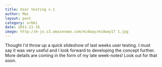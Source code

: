 ```yaml
---
title: User testing v.1
author: Mac
layout: post
category: urbbi
date: 2011-11-16
image: http://m-jo.s3.amazonaws.com/midway/midway17 1.jpg
---
```


Thought I'd throw up a quick slideshow of last weeks user testing. I must say it was very useful and I look forward to developing the concept further. More details are coming in the form of my late week-notes! Look out for that soon.

<img src="http://m-jo.s3.amazonaws.com/midway/midway17 1.jpg" alt="" title="process_map-01"/>

<img src="http://m-jo.s3.amazonaws.com/midway/midway18 1.jpg" alt="" title="process_map-01"/>

<img src="http://m-jo.s3.amazonaws.com/midway/midway19 1.jpg" alt="" title="process_map-01"/>

<img src="http://m-jo.s3.amazonaws.com/midway/midway20 1.jpg" alt="" title="process_map-01"/>

<img src="http://m-jo.s3.amazonaws.com/midway/midway21 1.jpg" alt="" title="process_map-01"/>

<img src="http://m-jo.s3.amazonaws.com/midway/midway22 1.jpg" alt="" title="process_map-01"/>